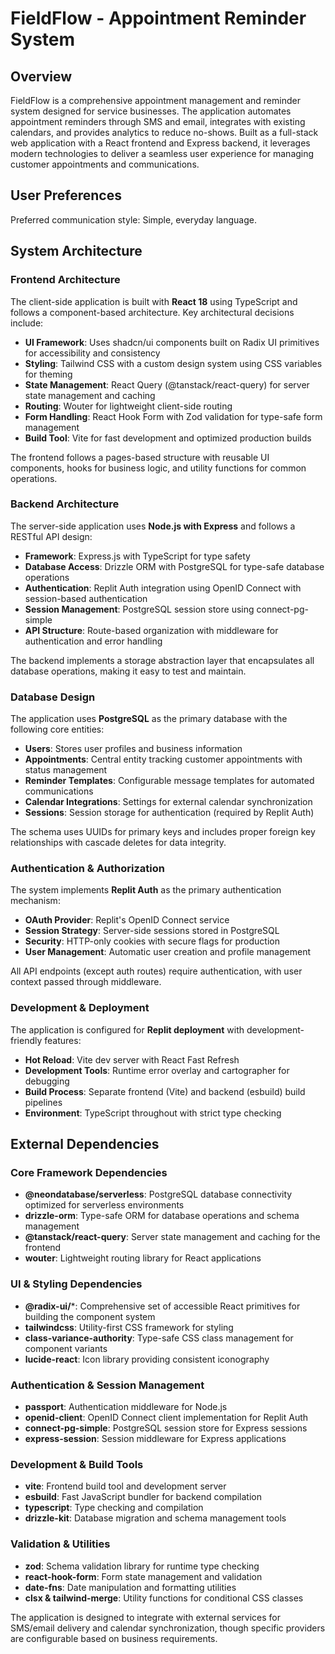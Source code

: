 # FieldFlow - Appointment Reminder System

## Overview

FieldFlow is a comprehensive appointment management and reminder system designed for service businesses. The application automates appointment reminders through SMS and email, integrates with existing calendars, and provides analytics to reduce no-shows. Built as a full-stack web application with a React frontend and Express backend, it leverages modern technologies to deliver a seamless user experience for managing customer appointments and communications.

## User Preferences

Preferred communication style: Simple, everyday language.

## System Architecture

### Frontend Architecture

The client-side application is built with **React 18** using TypeScript and follows a component-based architecture. Key architectural decisions include:

- **UI Framework**: Uses shadcn/ui components built on Radix UI primitives for accessibility and consistency
- **Styling**: Tailwind CSS with a custom design system using CSS variables for theming
- **State Management**: React Query (@tanstack/react-query) for server state management and caching
- **Routing**: Wouter for lightweight client-side routing
- **Form Handling**: React Hook Form with Zod validation for type-safe form management
- **Build Tool**: Vite for fast development and optimized production builds

The frontend follows a pages-based structure with reusable UI components, hooks for business logic, and utility functions for common operations.

### Backend Architecture

The server-side application uses **Node.js with Express** and follows a RESTful API design:

- **Framework**: Express.js with TypeScript for type safety
- **Database Access**: Drizzle ORM with PostgreSQL for type-safe database operations
- **Authentication**: Replit Auth integration using OpenID Connect with session-based authentication
- **Session Management**: PostgreSQL session store using connect-pg-simple
- **API Structure**: Route-based organization with middleware for authentication and error handling

The backend implements a storage abstraction layer that encapsulates all database operations, making it easy to test and maintain.

### Database Design

The application uses **PostgreSQL** as the primary database with the following core entities:

- **Users**: Stores user profiles and business information
- **Appointments**: Central entity tracking customer appointments with status management
- **Reminder Templates**: Configurable message templates for automated communications
- **Calendar Integrations**: Settings for external calendar synchronization
- **Sessions**: Session storage for authentication (required by Replit Auth)

The schema uses UUIDs for primary keys and includes proper foreign key relationships with cascade deletes for data integrity.

### Authentication & Authorization

The system implements **Replit Auth** as the primary authentication mechanism:

- **OAuth Provider**: Replit's OpenID Connect service
- **Session Strategy**: Server-side sessions stored in PostgreSQL
- **Security**: HTTP-only cookies with secure flags for production
- **User Management**: Automatic user creation and profile management

All API endpoints (except auth routes) require authentication, with user context passed through middleware.

### Development & Deployment

The application is configured for **Replit deployment** with development-friendly features:

- **Hot Reload**: Vite dev server with React Fast Refresh
- **Development Tools**: Runtime error overlay and cartographer for debugging
- **Build Process**: Separate frontend (Vite) and backend (esbuild) build pipelines
- **Environment**: TypeScript throughout with strict type checking

## External Dependencies

### Core Framework Dependencies

- **@neondatabase/serverless**: PostgreSQL database connectivity optimized for serverless environments
- **drizzle-orm**: Type-safe ORM for database operations and schema management
- **@tanstack/react-query**: Server state management and caching for the frontend
- **wouter**: Lightweight routing library for React applications

### UI & Styling Dependencies

- **@radix-ui/***: Comprehensive set of accessible React primitives for building the component system
- **tailwindcss**: Utility-first CSS framework for styling
- **class-variance-authority**: Type-safe CSS class management for component variants
- **lucide-react**: Icon library providing consistent iconography

### Authentication & Session Management

- **passport**: Authentication middleware for Node.js
- **openid-client**: OpenID Connect client implementation for Replit Auth
- **connect-pg-simple**: PostgreSQL session store for Express sessions
- **express-session**: Session middleware for Express applications

### Development & Build Tools

- **vite**: Frontend build tool and development server
- **esbuild**: Fast JavaScript bundler for backend compilation
- **typescript**: Type checking and compilation
- **drizzle-kit**: Database migration and schema management tools

### Validation & Utilities

- **zod**: Schema validation library for runtime type checking
- **react-hook-form**: Form state management and validation
- **date-fns**: Date manipulation and formatting utilities
- **clsx & tailwind-merge**: Utility functions for conditional CSS classes

The application is designed to integrate with external services for SMS/email delivery and calendar synchronization, though specific providers are configurable based on business requirements.
